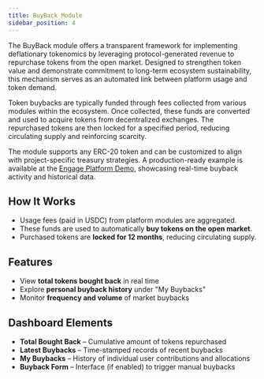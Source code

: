 ```yaml
---
title: BuyBack Module
sidebar_position: 4
---
```


The BuyBack module offers a transparent framework for implementing deflationary tokenomics by leveraging protocol-generated revenue to repurchase tokens from the open market. Designed to strengthen token value and demonstrate commitment to long-term ecosystem sustainability, this mechanism serves as an automated link between platform usage and token demand.

Token buybacks are typically funded through fees collected from various modules within the ecosystem. Once collected, these funds are converted and used to acquire tokens from decentralized exchanges. The repurchased tokens are then locked for a specified period, reducing circulating supply and reinforcing scarcity.

The module supports any ERC-20 token and can be customized to align with project-specific treasury strategies. A production-ready example is available at the [Engage Platform Demo](https://sharingblock-engage.defactor.dev/buy-back), showcasing real-time buyback activity and historical data.

## How It Works

- Usage fees (paid in USDC) from platform modules are aggregated.
- These funds are used to automatically **buy tokens on the open market**.
- Purchased tokens are **locked for 12 months**, reducing circulating supply.

## Features

- View **total tokens bought back** in real time
- Explore **personal buyback history** under "My Buybacks"
- Monitor **frequency and volume** of market buybacks

## Dashboard Elements

- **Total Bought Back** – Cumulative amount of tokens repurchased
- **Latest Buybacks** – Time-stamped records of recent buybacks
- **My Buybacks** – History of individual user contributions and allocations
- **Buyback Form** – Interface (if enabled) to trigger manual buybacks

